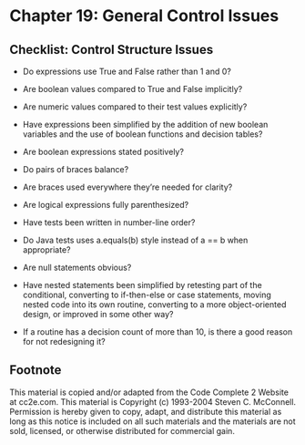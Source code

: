 Chapter 19: General Control Issues
==================================

Checklist: Control Structure Issues
-----------------------------------

- Do expressions use True and False rather than 1 and 0?

- Are boolean values compared to True and False implicitly?

- Are numeric values compared to their test values explicitly?

- Have expressions been simplified by the addition of new boolean variables and the use of boolean functions and decision tables?

- Are boolean expressions stated positively?

- Do pairs of braces balance?

- Are braces used everywhere they’re needed for clarity?

- Are logical expressions fully parenthesized?

- Have tests been written in number-line order?

- Do Java tests uses a.equals(b) style instead of a == b when appropriate?

- Are null statements obvious?

- Have nested statements been simplified by retesting part of the conditional, converting to if-then-else or case statements, moving nested code into its own routine, converting to a more object-oriented design, or improved in some other way?

- If a routine has a decision count of more than 10, is there a good reason for not redesigning it?


Footnote
--------
This material is copied and/or adapted from the Code Complete 2 Website at cc2e.com. This material is Copyright (c) 1993-2004 Steven C. McConnell. Permission is hereby given to copy, adapt, and distribute this material as long as this notice is included on all such materials and the materials are not sold, licensed, or otherwise distributed for commercial gain.
